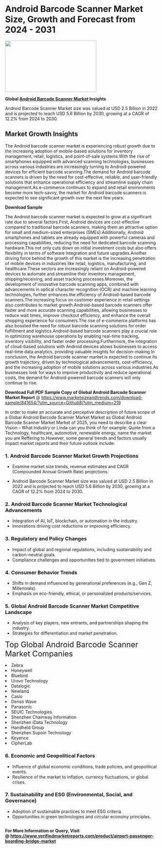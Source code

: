 <H1>Android Barcode Scanner Market Size, Growth and Forecast from 2024 - 2031</H1><img class="aligncenter size-medium wp-image-584254" src="https://thirdeyenews.in/wp-content/uploads/2024/09/Global-Market-Research-300x168.jpeg" alt="" width="300" height="168" /><p><strong>Global&nbsp;<a href="https://www.marketsizeandtrends.com/download-sample/841654/?utm_source=Github8j?utm_medium=219">Android Barcode Scanner Market</a> Insights</strong></p><p>Android Barcode Scanner Market size was valued at USD 2.5 Billion in 2022 and is projected to reach USD 5.6 Billion by 2030, growing at a CAGR of 12.2% from 2024 to 2030.</p><p><h2>Market Growth Insights</h2> <p>The Android barcode scanner market is experiencing robust growth due to the increasing adoption of mobile-based solutions for inventory management, retail, logistics, and point-of-sale systems.With the rise of smartphones equipped with advanced scanning technologies, businesses across various industries are increasingly turning to Android-powered devices for efficient barcode scanning.The demand for Android barcode scanners is driven by the need for cost-effective, reliable, and user-friendly solutions that enhance operational efficiency and streamline supply chain management.As e-commerce continues to expand and retail environments become more tech-savvy, the market for Android barcode scanners is expected to see significant growth over the next few years.</p> <p><strong>Download Sample</strong></p> <p>The Android barcode scanner market is expected to grow at a significant rate due to several factors.First, Android devices are cost-effective compared to traditional barcode scanners, making them an attractive option for small and medium-sized enterprises (SMEs).Additionally, Android smartphones and tablets are already equipped with powerful cameras and processing capabilities, reducing the need for dedicated barcode scanning hardware.This not only cuts down on initial investment costs but also offers flexibility in terms of software integration and future upgrades.Another driving force behind the growth of this market is the increasing penetration of mobile devices in industries like retail, logistics, manufacturing, and healthcare.These sectors are increasingly reliant on Android-powered devices to automate and streamline their inventory management, shipping/receiving, and asset tracking processes.Moreover, the development of innovative barcode scanning apps, combined with advancements in optical character recognition (OCR) and machine learning technologies, further enhances the efficiency of Android-based barcode scanners.The increasing focus on customer experience in retail settings also contributes to market growth.Android-based barcode scanners offer faster and more accurate scanning capabilities, allowing businesses to reduce wait times, improve checkout efficiency, and enhance the overall shopping experience for consumers.The rise of e-commerce platforms has also boosted the need for robust barcode scanning solutions for order fulfillment and logistics.Android-based barcode scanners play a crucial role in optimizing warehouse operations by enabling real-time tracking, inventory visibility, and faster order processing.Furthermore, the integration of cloud-based solutions with Android devices allows businesses to access real-time data analytics, providing valuable insights for decision-making.In conclusion, the Android barcode scanner market is expected to continue its growth trajectory, driven by technological advancements, cost-efficiency, and the increasing adoption of mobile solutions across various industries.As businesses look for ways to improve productivity and reduce operational costs, the demand for Android-powered barcode scanners will only continue to rise.<p><span class=""><strong>Download Full PDF Sample Copy of Global Android Barcode Scanner Market Report</strong> @ <a href="https://www.marketsizeandtrends.com/download-sample/841654/?utm_source=Github8j?utm_medium=219" target="_blank">https://www.marketsizeandtrends.com/download-sample/841654/?utm_source=Github8j?utm_medium=219</a></span></p><p>In order to make an accurate and perceptive description of future scope of a Global&nbsp;Android Barcode Scanner Market Market as Global&nbsp;Android Barcode Scanner Market Market of 2025, you need to describe a clear Vision &ndash; What Industry or Linda can you think of for example: Quote from a Technology, healthcare, automotive, renewable energy, name the market you are Reffering to.However, some general trends and factors usually impact market reports and their future outlook include:</p><h3>1.&nbsp;<strong>Android Barcode Scanner Market Growth Projections</strong></h3><ul><li>Examine market size trends, revenue estimates and CAGR (Compounded Annual Growth Rate) projections.</li><li><p>Android Barcode Scanner Market size was valued at USD 2.5 Billion in 2022 and is projected to reach USD 5.6 Billion by 2030, growing at a CAGR of 12.2% from 2024 to 2030.</p></li></ul><h3>2.&nbsp;<strong>Android Barcode Scanner Market Technological Advancements</strong></h3><ul><li>Integration of AI, IoT, blockchain, or automation in the industry.</li><li>Innovations driving cost reductions or improving efficiency.</li></ul><h3>3.&nbsp;<strong>Regulatory and Policy Changes</strong></h3><ul><li>Impact of global and regional regulations, including sustainability and carbon-neutral goals.</li><li>Compliance challenges and opportunities tied to government initiatives.</li></ul><h3>4.&nbsp;<strong>Consumer Behavior Trends</strong></h3><ul><li>Shifts in demand influenced by generational preferences (e.g., Gen Z, Millennials).</li><li>Emphasis on eco-friendly, ethical, or personalized products/services.</li></ul><h3>5.&nbsp;<strong>Global Android Barcode Scanner Market Competitive Landscape</strong></h3><ul><li>Analysis of key players, new entrants, and partnerships shaping the industry.</li><li>Strategies for differentiation and market penetration.</li></ul><p data-pm-slice="1 1 []"><span style="color: inherit; font-family: inherit; font-size: 25px;">Top Global Android Barcode Scanner Market Companies</span></p><div class="" data-test-id=""><p><li>Zebra</li><li> Honeywell</li><li> Bluebird</li><li> Urovo Technology</li><li> Datalogic</li><li> Newland</li><li> Casio</li><li> Denso Wave</li><li> Panasonic</li><li> SEUIC Technologies</li><li> Shenzhen Chainway Information</li><li> Shenzhen iData Technology</li><li> Handheld Group</li><li> Shenzhen Supoin Technology</li><li> Keyence</li><li> CipherLab</li></p></div><h3>6.&nbsp;<strong>Economic and Geopolitical Factors</strong></h3><ul><li>Influence of global economic conditions, trade policies, and geopolitical events.</li><li>Resilience of the market to inflation, currency fluctuations, or global crises.</li></ul><h3>7.&nbsp;<strong>Sustainability and ESG (Environmental, Social, and Governance)</strong></h3><ul><li>Adoption of sustainable practices to meet ESG criteria.</li><li>Opportunities in green technologies and circular economy principles.</li></ul><h2><strong style="font-size: 14px;">For More Information or Query, Visit @&nbsp;</strong><a style="background-color: #ffffff; font-size: 14px;" href="https://www.marketsizeandtrends.com/report/android-barcode-scanner-market/" target="_blank">https://www.verifiedmarketreports.com/product/airport-passenger-boarding-bridge-market</a></h2>